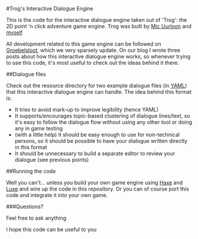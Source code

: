 #Trog's Interactive Dialogue Engine

This is the code for the interactive dialogue engine taken out of 'Trog': the 2D point 'n click adventure game engine. Trog was built by [Mic Uurloon](https://twitter.com/MicUurloon) and [myself](https://twitter.com/jacobjanblom)

All development related to this game engine can be followed on [Groebelsloot](http://groebelsloot.com), which we very sparsely update.
On our blog I wrote three posts about how this interactive dialogue engine works, so whenever trying to use this code, it's most useful to check out the ideas behind it there.

##Dialogue files

Check out the resource directory for two example dialogue files (in [YAML](http://yaml.org/)) that this interactive dialogue engine can handle. The idea behind this format is:

- It tries to avoid mark-up to improve legibility (hence YAML)
- It supports/encourages topic-based clustering of dialogue lines/text, so it's easy to follow the dialogue flow without using any other tool or doing any in game testing
- (with a little help) it should be easy enough to use for non-technical persons, so it should be possible to have your dialogue written directly in this format
- It should be unnecessary to build a separate editor to review your dialogue (see previous points)

##Running the code

Well you can't... unless you build your own game engine using [Haxe](http://haxe.org/) and [Luxe](https://luxeengine.com/) and wire up the code in this repository. Or you can of course port this code and integrate it into your own game.


###Questions?

Feel free to ask anything

I hope this code can be useful to you